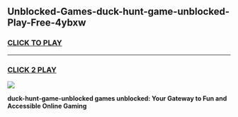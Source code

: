 
## Unblocked-Games-duck-hunt-game-unblocked-Play-Free-4ybxw
<h3>
<a href="https://premium76.site?title=duck-hunt-game-unblocked&ref=21A">CLICK TO PLAY</a></h3>
<hr>

<h3>
<a href="https://premium76.site?title=duck-hunt-game-unblocked&ref=21A">CLICK 2 PLAY</a>
  
</h3>

<a href="https://premium76.site?title=duck-hunt-game-unblocked&ref=21A"><img src="https://clearcache.store/games.png"></a>


**duck-hunt-game-unblocked games unblocked: Your Gateway to Fun and Accessible Online Gaming**
